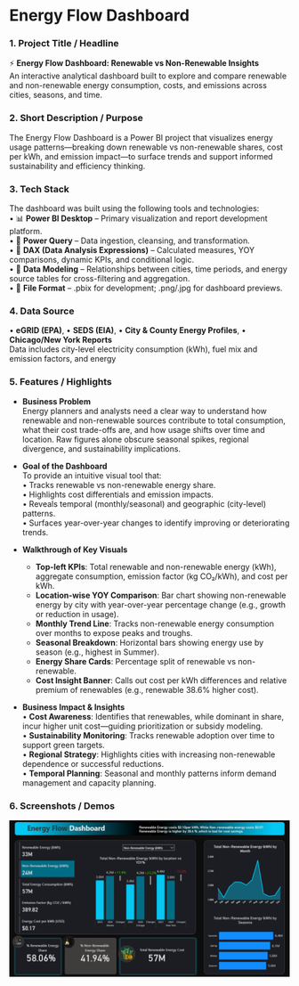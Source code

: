 # Energy Flow Dashboard

### 1. Project Title / Headline  
⚡ **Energy Flow Dashboard: Renewable vs Non-Renewable Insights**  
An interactive analytical dashboard built to explore and compare renewable and non-renewable energy consumption, costs, and emissions across cities, seasons, and time.

### 2. Short Description / Purpose  
The Energy Flow Dashboard is a Power BI project that visualizes energy usage patterns—breaking down renewable vs non-renewable shares, cost per kWh, and emission impact—to surface trends and support informed sustainability and efficiency thinking.

### 3. Tech Stack  
The dashboard was built using the following tools and technologies:  
• 📊 **Power BI Desktop** – Primary visualization and report development platform.  
• 📂 **Power Query** – Data ingestion, cleansing, and transformation.  
• 🧠 **DAX (Data Analysis Expressions)** – Calculated measures, YOY comparisons, dynamic KPIs, and conditional logic.  
• 📝 **Data Modeling** – Relationships between cities, time periods, and energy source tables for cross-filtering and aggregation.  
• 📁 **File Format** – .pbix for development; .png/.jpg for dashboard previews.

### 4. Data Source  
• **eGRID (EPA)**, 
• **SEDS (EIA)**, 
• **City & County Energy Profiles**, 
• **Chicago/New York Reports**  
Data includes city-level electricity consumption (kWh), fuel mix and emission factors, and energy

### 5. Features / Highlights  
- **Business Problem**  
Energy planners and analysts need a clear way to understand how renewable and non-renewable sources contribute to total consumption, what their cost trade-offs are, and how usage shifts over time and location. Raw figures alone obscure seasonal spikes, regional divergence, and sustainability implications.

- **Goal of the Dashboard**  
To provide an intuitive visual tool that:  
  • Tracks renewable vs non-renewable energy share.  
  • Highlights cost differentials and emission impacts.  
  • Reveals temporal (monthly/seasonal) and geographic (city-level) patterns.  
  • Surfaces year-over-year changes to identify improving or deteriorating trends.

- **Walkthrough of Key Visuals**  
  - **Top-left KPIs**: Total renewable and non-renewable energy (kWh), aggregate consumption, emission factor (kg CO₂/kWh), and cost per kWh.  
  - **Location-wise YOY Comparison**: Bar chart showing non-renewable energy by city with year-over-year percentage change (e.g., growth or reduction in usage).  
  - **Monthly Trend Line**: Tracks non-renewable energy consumption over months to expose peaks and troughs.  
  - **Seasonal Breakdown**: Horizontal bars showing energy use by season (e.g., highest in Summer).  
  - **Energy Share Cards**: Percentage split of renewable vs non-renewable.  
  - **Cost Insight Banner**: Calls out cost per kWh differences and relative premium of renewables (e.g., renewable 38.6% higher cost).  

- **Business Impact & Insights**  
  • **Cost Awareness**: Identifies that renewables, while dominant in share, incur higher unit cost—guiding prioritization or subsidy modeling.  
  • **Sustainability Monitoring**: Tracks renewable adoption over time to support green targets.  
  • **Regional Strategy**: Highlights cities with increasing non-renewable dependence or successful reductions.  
  • **Temporal Planning**: Seasonal and monthly patterns inform demand management and capacity planning.

### 6. Screenshots / Demos  
![Dashboard Preview](<https://github.com/huishubham/Energy-Analysis/blob/main/Screenshot%202025-08-04%20102357.png>)
